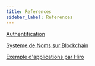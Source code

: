 ```yaml
---
title: References
sidebar_label: References
---
```


[Authentification](./authentication)

[Systeme de Noms sur Blockchain](./bns)

[Exemple d'applications par Hiro](https://docs.hiro.so/example-apps)